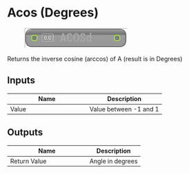 # Acos (Degrees)

<div align="left" data-full-width="false">

<figure><img src="acos_-degrees.png" alt=""><figcaption></figcaption></figure>

</div>

Returns the inverse cosine (arccos) of A (result is in Degrees)

## Inputs

<table>
<thead><tr><th width="170">Name</th><th>Description</th></tr></thead>
<tbody>
<tr><td>Value</td><td>Value between -1 and 1</td></tr>
</tbody>
</table>

## Outputs

<table>
<thead><tr><th width="170">Name</th><th>Description</th></tr></thead>
<tbody>
<tr><td>Return Value</td><td>Angle in degrees</td></tr>
</tbody>
</table>